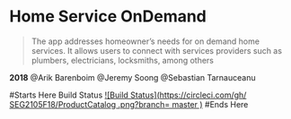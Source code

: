 # Home Service OnDemand
>The app addresses homeowner’s needs for on demand  home services.  It  allows users to connect with services providers such as plumbers, electricians, locksmiths, among others

__2018__
@Arik Barenboim
@Jeremy Soong
@Sebastian Tarnauceanu

#Starts Here
Build Status
[![Build 
Status](https://circleci.com/gh/
SEG2105F18/ProductCatalog
.png?branch=
master
)](https://circleci.com/gh/adbrik/homeservice-ondemand
)
#Ends Here